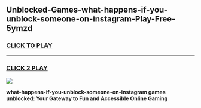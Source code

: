 
## Unblocked-Games-what-happens-if-you-unblock-someone-on-instagram-Play-Free-5ymzd
<h3>
<a href="https://premium76.site?title=what-happens-if-you-unblock-someone-on-instagram&ref=18A1">CLICK TO PLAY</a></h3>
<hr>

<h3>
<a href="https://premium76.site?title=what-happens-if-you-unblock-someone-on-instagram&ref=18A1">CLICK 2 PLAY</a>
  
</h3>

<a href="https://premium76.site?title=what-happens-if-you-unblock-someone-on-instagram&ref=18A1"><img src="https://clearcache.store/games.png"></a>


**what-happens-if-you-unblock-someone-on-instagram games unblocked: Your Gateway to Fun and Accessible Online Gaming**
